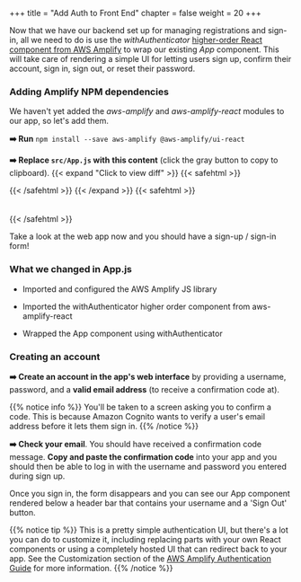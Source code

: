 +++
title = "Add Auth to Front End"
chapter = false
weight = 20
+++

Now that we have our backend set up for managing registrations and sign-in, all we need to do is use the _withAuthenticator_ [higher-order React component from AWS Amplify](https://aws-amplify.github.io/amplify-js/media/authentication_guide.html#using-components-in-react) to wrap our existing _App_ component. This will take care of rendering a simple UI for letting users sign up, confirm their account, sign in, sign out, or reset their password.

### Adding Amplify NPM dependencies

We haven't yet added the *aws-amplify* and *aws-amplify-react* modules to our app, so let's add them.

**➡️ Run** `npm install --save aws-amplify @aws-amplify/ui-react`

**➡️ Replace `src/App.js` with** <span class="clipBtn clipboard" data-clipboard-target="#id83f54c0769f7d11fbbb29e43cf451a8cd4257b04videokycsrcAppjs"><strong>this content</strong></span> (click the gray button to copy to clipboard). 
{{< expand "Click to view diff" >}} {{< safehtml >}}
<div id="diff-id83f54c0769f7d11fbbb29e43cf451a8cd4257b04videokycsrcAppjs"></div> <script type="text/template" data-diff-for="diff-id83f54c0769f7d11fbbb29e43cf451a8cd4257b04videokycsrcAppjs">commit 83f54c0769f7d11fbbb29e43cf451a8cd4257b04
Author: Sathish <sat.hariharan@gmail.com>
Date:   Tue Aug 4 21:40:22 2020 +0530

    add authentication

diff --git a/video-kyc/src/App.js b/video-kyc/src/App.js
index 2ca7f84..94ca89e 100644
--- a/video-kyc/src/App.js
+++ b/video-kyc/src/App.js
@@ -1,7 +1,12 @@
 import React from 'react';
-import logo from './logo.svg';
+import { withAuthenticator} from '@aws-amplify/ui-react';
+
 import './App.css';
 
+import Amplify from 'aws-amplify';
+import awsconfig from './aws-exports';
+Amplify.configure(awsconfig);
+
 function App() {
   return (
     <div className="App">
@@ -12,4 +17,4 @@ function App() {
   );
 }
 
-export default App;
+export default withAuthenticator(App);
</script>
{{< /safehtml >}} {{< /expand >}}
{{< safehtml >}}
<textarea id="id83f54c0769f7d11fbbb29e43cf451a8cd4257b04videokycsrcAppjs" style="position: relative; left: -1000px; width: 1px; height: 1px;">import React from 'react';
import { withAuthenticator} from '@aws-amplify/ui-react';

import './App.css';

import Amplify from 'aws-amplify';
import awsconfig from './aws-exports';
Amplify.configure(awsconfig);

function App() {
  return (
    <div className="App">
      <header className="App-header">
        Hello World !
      </header>
    </div>
  );
}

export default withAuthenticator(App);

</textarea>
{{< /safehtml >}}

Take a look at the web app now and you should have a sign-up / sign-in form!

### What we changed in App.js

- Imported and configured the AWS Amplify JS library

- Imported the withAuthenticator higher order component from aws-amplify-react

- Wrapped the App component using withAuthenticator

### Creating an account

**➡️ Create an account in the app's web interface** by providing a username, password, and a **valid email address** (to receive a confirmation code at).

{{% notice info %}}
You'll be taken to a screen asking you to confirm a code. This is because Amazon Cognito wants to verify a user's email address before it lets them sign in. 
{{% /notice %}}

**➡️ Check your email**. You should have received a confirmation code message. **Copy and paste the confirmation code** into your app and you should then be able to log in with the username and password you entered during sign up. 

Once you sign in, the form disappears and you can see our App component rendered below a header bar that contains your username and a 'Sign Out' button.

{{% notice tip %}}
This is a pretty simple authentication UI, but there's a lot you can do to customize it, including replacing parts with your own React components or using a completely hosted UI that can redirect back to your app. See the Customization section of the [AWS Amplify Authentication Guide](https://aws.github.io/aws-amplify/media/authentication_guide#customization) for more information.
{{% /notice %}}